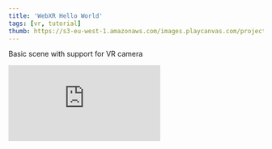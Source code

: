 ```yaml
---
title: 'WebXR Hello World'
tags: [vr, tutorial]
thumb: https://s3-eu-west-1.amazonaws.com/images.playcanvas.com/projects/12/433339/4FCAA6-image-75.jpg
---
```


Basic scene with support for VR camera
<div className="iframe-container">
    <iframe loading="lazy" src="https://playcanv.as/p/z7myUkHP/" title="WebXR Hello World" webkitallowfullscreen="true" mozallowfullscreen="true" allow="autoplay" allowfullscreen="true" allowvr="" scrolling="no" frameborder="0" />
</div>
